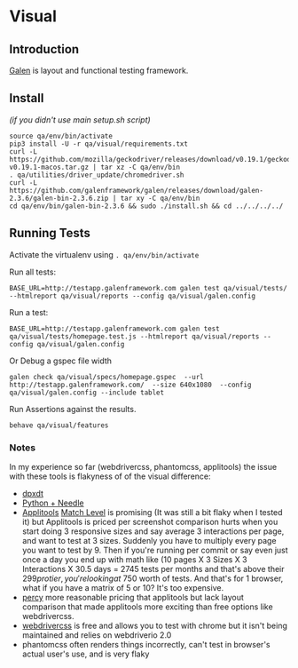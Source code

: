 # Visual

## Introduction
[Galen](http://galenframework.com/) is layout and functional testing framework.

## Install
*(if you didn't use main setup.sh script)*
```
source qa/env/bin/activate
pip3 install -U -r qa/visual/requirements.txt
curl -L https://github.com/mozilla/geckodriver/releases/download/v0.19.1/geckodriver-v0.19.1-macos.tar.gz | tar xz -C qa/env/bin
. qa/utilities/driver_update/chromedriver.sh
curl -L https://github.com/galenframework/galen/releases/download/galen-2.3.6/galen-bin-2.3.6.zip | tar xy -C qa/env/bin
cd qa/env/bin/galen-bin-2.3.6 && sudo ./install.sh && cd ../../../../
```

## Running Tests
Activate the virtualenv using ```. qa/env/bin/activate```

Run all tests:
```
BASE_URL=http://testapp.galenframework.com galen test qa/visual/tests/ --htmlreport qa/visual/reports --config qa/visual/galen.config
```

Run a test:
```
BASE_URL=http://testapp.galenframework.com galen test qa/visual/tests/homepage.test.js --htmlreport qa/visual/reports --config qa/visual/galen.config
```

Or Debug a gspec file width
```
galen check qa/visual/specs/homepage.gspec  --url http://testapp.galenframework.com/  --size 640x1080  --config qa/visual/galen.config --include tablet
```

Run Assertions against the results.
```
behave qa/visual/features
```


### Notes
In my experience so far (webdrivercss, phantomcss, applitools) the issue with these tools is flakyness of of the visual difference:
  * [dpxdt](https://github.com/bslatkin/dpxdt)
  * [Python + Needle](http://the-creative-tester.github.io/Python-Visual-Regression-Testing/)
  * [Applitools](https://applitools.com/) [Match Level](https://applitools.atlassian.net/wiki/spaces/Java/pages/1540306/Selenium+-+Python#Selenium-Python-N) is promising (It was still a bit flaky when I tested it) but Applitools is priced per screenshot comparison hurts when you start doing 3 responsive sizes and say average 3 interactions per page, and want to test at 3 sizes. Suddenly you have to multiply every page you want to test by 9. Then if you're running per commit or say even just once a day you end up with math like (10 pages X 3 Sizes X 3 Interactions X 30.5 days = 2745 tests per months and that's above their $299 pro tier, you're looking at ~$750 worth of tests. And that's for 1 browser, what if you have a matrix of 5 or 10? It's too expensive.
  * [percy](https://percy.io) more reasonable pricing that applitools but lack layout comparison that made applitools more exciting than free options like webdrivercss.
  * [webdrivercss](https://github.com/webdriverio/webdrivercss) is free and allows you to test with chrome but it isn't being maintained and relies on webdriverio 2.0
  * phantomcss often renders things incorrectly, can't test in browser's actual user's use, and is very flaky
